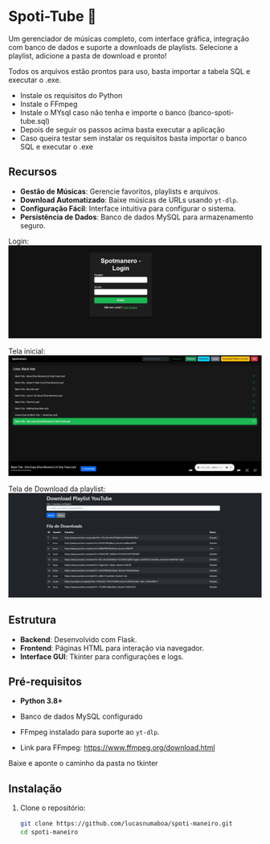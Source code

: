 # Spoti-Tube 🎵

Um gerenciador de músicas completo, com interface gráfica, integração com banco de dados e suporte a downloads de playlists.
Selecione a playlist, adicione a pasta de download e pronto!

Todos os arquivos estão prontos para uso, basta importar a tabela SQL e executar o .exe.

- Instale os requisitos do Python
- Instale o FFmpeg
- Instale o MYsql caso não tenha e importe o banco (banco-spoti-tube.sql)
- Depois de seguir os passos acima basta executar a aplicação
- Caso queira testar sem instalar os requisitos basta importar o banco SQL e executar o .exe


## Recursos
- **Gestão de Músicas**: Gerencie favoritos, playlists e arquivos.
- **Download Automatizado**: Baixe músicas de URLs usando `yt-dlp`.
- **Configuração Fácil**: Interface intuitiva para configurar o sistema.
- **Persistência de Dados**: Banco de dados MySQL para armazenamento seguro.

Login:
![Login e Signup](imagens/LOGIN.JPG)

Tela inicial:
![Tela inicial](imagens/tela-inicial.jpg)

Tela de Download da playlist:
![Download](imagens/download.jpg)

## Estrutura
- **Backend**: Desenvolvido com Flask.
- **Frontend**: Páginas HTML para interação via navegador.
- **Interface GUI**: Tkinter para configurações e logs.

## Pré-requisitos
- **Python 3.8+**
- Banco de dados MySQL configurado
- FFmpeg instalado para suporte ao `yt-dlp`.

- Link para FFmpeg:
https://www.ffmpeg.org/download.html

Baixe e aponte o caminho da pasta no tkinter

## Instalação
1. Clone o repositório:
   ```bash
   git clone https://github.com/lucasnumaboa/spoti-maneiro.git
   cd spoti-maneiro
